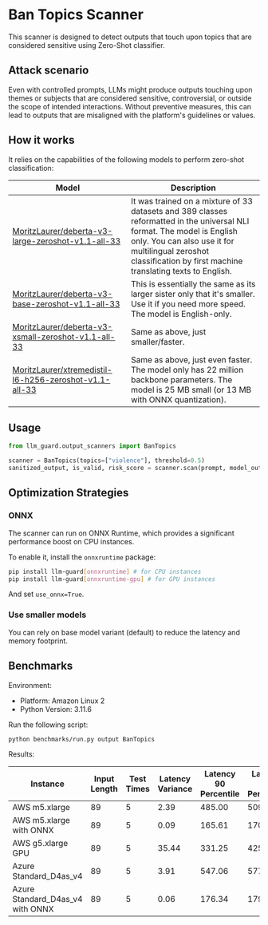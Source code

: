 # Ban Topics Scanner

This scanner is designed to detect outputs that touch upon topics that are considered sensitive using Zero-Shot classifier.

## Attack scenario

Even with controlled prompts, LLMs might produce outputs touching upon themes or subjects that are considered sensitive,
controversial, or outside the scope of intended interactions. Without preventive measures, this can lead to outputs that
are misaligned with the platform's guidelines or values.

## How it works

It relies on the capabilities of the following models to perform zero-shot classification:

| Model                                                                                                                                   | Description                                                                                                                                                                                                                                |
|-----------------------------------------------------------------------------------------------------------------------------------------|--------------------------------------------------------------------------------------------------------------------------------------------------------------------------------------------------------------------------------------------|
| [MoritzLaurer/deberta-v3-large-zeroshot-v1.1-all-33](https://huggingface.co/MoritzLaurer/deberta-v3-large-zeroshot-v1.1-all-33)         | It was trained on a mixture of 33 datasets and 389 classes reformatted in the universal NLI format. The model is English only. You can also use it for multilingual zeroshot classification by first machine translating texts to English. |
| [MoritzLaurer/deberta-v3-base-zeroshot-v1.1-all-33](https://huggingface.co/MoritzLaurer/deberta-v3-base-zeroshot-v1.1-all-33)           | This is essentially the same as its larger sister only that it's smaller. Use it if you need more speed. The model is English-only.                                                                                                        |
| [MoritzLaurer/deberta-v3-xsmall-zeroshot-v1.1-all-33](https://huggingface.co/MoritzLaurer/deberta-v3-xsmall-zeroshot-v1.1-all-33)       | Same as above, just smaller/faster.                                                                                                                                                                                                        |
| [MoritzLaurer/xtremedistil-l6-h256-zeroshot-v1.1-all-33](https://huggingface.co/MoritzLaurer/xtremedistil-l6-h256-zeroshot-v1.1-all-33) | Same as above, just even faster. The model only has 22 million backbone parameters. The model is 25 MB small (or 13 MB with ONNX quantization).                                                                                            |

## Usage

```python
from llm_guard.output_scanners import BanTopics

scanner = BanTopics(topics=["violence"], threshold=0.5)
sanitized_output, is_valid, risk_score = scanner.scan(prompt, model_output)
```

## Optimization Strategies

### ONNX

The scanner can run on ONNX Runtime, which provides a significant performance boost on CPU instances.

To enable it, install the `onnxruntime` package:

```sh
pip install llm-guard[onnxruntime] # for CPU instances
pip install llm-guard[onnxruntime-gpu] # for GPU instances
```

And set `use_onnx=True`.

### Use smaller models

You can rely on base model variant (default) to reduce the latency and memory footprint.

## Benchmarks

Environment:

- Platform: Amazon Linux 2
- Python Version: 3.11.6

Run the following script:

```sh
python benchmarks/run.py output BanTopics
```

Results:

| Instance                         | Input Length | Test Times | Latency Variance | Latency 90 Percentile | Latency 95 Percentile | Latency 99 Percentile | Average Latency (ms) | QPS    |
|----------------------------------|--------------|------------|------------------|-----------------------|-----------------------|-----------------------|----------------------|--------|
| AWS m5.xlarge                    | 89           | 5          | 2.39             | 485.00                | 509.32                | 528.78                | 435.82               | 204.21 |
| AWS m5.xlarge with ONNX          | 89           | 5          | 0.09             | 165.61                | 170.05                | 173.60                | 155.90               | 570.87 |
| AWS g5.xlarge GPU                | 89           | 5          | 35.44            | 331.25                | 425.26                | 500.46                | 142.77               | 623.37 |
| Azure Standard_D4as_v4           | 89           | 5          | 3.91             | 547.06                | 577.87                | 602.53                | 483.73               | 183.99 |
| Azure Standard_D4as_v4 with ONNX | 89           | 5          | 0.06             | 176.34                | 179.65                | 182.30                | 168.16               | 529.25 |
